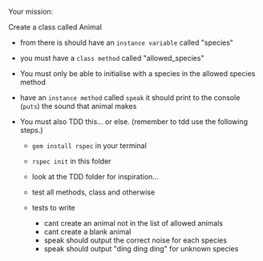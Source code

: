 Your mission:

Create a class called Animal

- from there is should have an `instance variable` called "species"

- you must have a `class method` called "allowed_species"

- You must only be able to initialise with a species in the allowed species method

- have an `instance method` called `speak` it should print to the console (`puts`) the sound that animal makes

- You must also TDD this... or else. (remember to tdd use the following steps.)

    - `gem install rspec` in your terminal
    - `rspec init` in this folder
    - look at the TDD folder for inspiration...
    - test all methods, class and otherwise

    - tests to write
        - cant create an animal not in the list of allowed animals
        - cant create a blank animal
        - speak should output the correct noise for each species
        - speak should output "ding ding ding" for unknown species